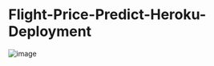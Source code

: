 # Flight-Price-Predict-Heroku-Deployment

![image](https://github.com/Divyan8h/Flight-Price-Predict-Heroku-Deployment/assets/99311459/702016a1-14d0-4273-80d9-ed4b86e0df45)

